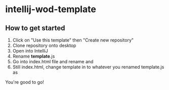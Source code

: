 # intellij-wod-template
## How to get started
1. Click on "Use this template" then "Create new repository"
2. Clone repository onto desktop
3. Open into IntelliJ
4. Rename **template**.js
5. Go into index.html file and rename <title>**Title**</title> and
6. Still index.html, change template in <script src="template.js"></script> to whatever you renamed template.js as

You're good to go!
